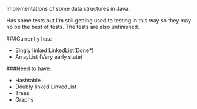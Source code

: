 Implementations of some data structures in Java.

Has some tests but I'm still getting used to testing in this way so they may no be the best of tests.
The tests are also unfinished.

###Currently has:
* Singly linked LinkedList(Done*)
* ArrayList (Very early state)

###Need to have:
* Hashtable
* Doubly linked LinkedList
* Trees
* Graphs
